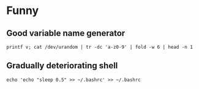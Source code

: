 # Funny

## Good variable name generator

`printf v; cat /dev/urandom | tr -dc 'a-z0-9' | fold -w 6 | head -n 1`

## Gradually deteriorating shell

`echo 'echo "sleep 0.5" >> ~/.bashrc' >> ~/.bashrc`
